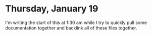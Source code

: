 # Thursday, January 19

I'm writing the start of this at 1:30 am while I try to quickly pull some documentation together and backlink all of these files together.

